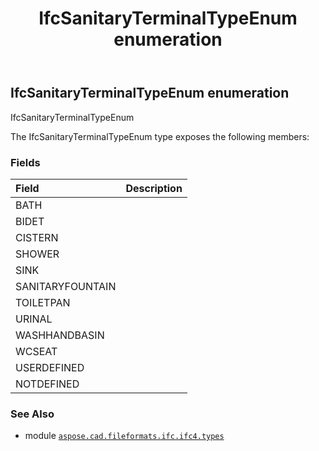 ﻿---
title: IfcSanitaryTerminalTypeEnum enumeration
second_title: Aspose.CAD for Python via .NET API References
description: 
type: docs
weight: 3460
url: /python-net/aspose.cad.fileformats.ifc.ifc4.types/ifcsanitaryterminaltypeenum/
is_root: false
---

## IfcSanitaryTerminalTypeEnum enumeration

IfcSanitaryTerminalTypeEnum



The IfcSanitaryTerminalTypeEnum type exposes the following members:

### Fields
| Field | Description |
| :- | :- |
| BATH |  |
| BIDET |  |
| CISTERN |  |
| SHOWER |  |
| SINK |  |
| SANITARYFOUNTAIN |  |
| TOILETPAN |  |
| URINAL |  |
| WASHHANDBASIN |  |
| WCSEAT |  |
| USERDEFINED |  |
| NOTDEFINED |  |



### See Also
* module [`aspose.cad.fileformats.ifc.ifc4.types`](..)
